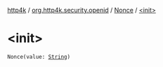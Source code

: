 [http4k](../../index.md) / [org.http4k.security.openid](../index.md) / [Nonce](index.md) / [&lt;init&gt;](./-init-.md)

# &lt;init&gt;

`Nonce(value: `[`String`](https://kotlinlang.org/api/latest/jvm/stdlib/kotlin/-string/index.html)`)`